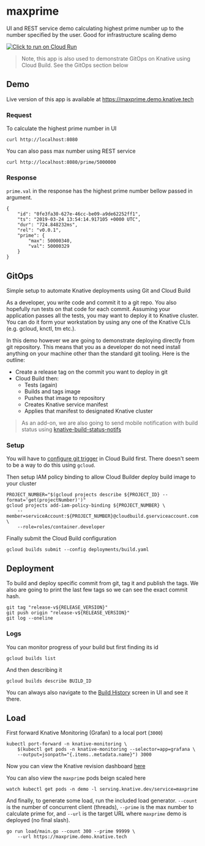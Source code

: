 # maxprime

UI and REST service demo calculating highest prime number up to the number specified by the user. Good for infrastructure scaling demo

[![Click to run on Cloud Run](https://storage.googleapis.com/cloudrun/button.svg)](https://console.cloud.google.com/cloudshell/editor?shellonly=true&cloudshell_image=gcr.io/cloudrun/button&cloudshell_git_repo=https://github.com/mchmarny/maxprime.git)

> Note, this app is also used to demonstrate GitOps on Knative using Cloud Build. See the GitOps section below

## Demo

Live version of this app is available at
https://maxprime.demo.knative.tech

### Request

To calculate the highest prime number in UI

```
curl http://localhost:8080
```

You can also pass max number using REST service

```
curl http://localhost:8080/prime/5000000
```

### Response

`prime.val` in the response has the highest prime number bellow passed in argument.

```
{
    "id": "0fe3fa30-627e-46cc-be09-a9de62252ff1",
    "ts": "2019-03-24 13:54:14.917105 +0000 UTC",
    "dur": "724.848232ms",
    "rel": "v0.0.1",
    "prime": {
        "max": 50000340,
        "val": 50000329
    }
}
```

## GitOps

Simple setup to automate Knative deployments using Git and Cloud Build

As a developer, you write code and commit it to a git repo. You also hopefully run tests on that code for each commit. Assuming your application passes all the tests, you may want to deploy it to Knative cluster. You can do it form your workstation by using any one of the Knative CLIs (e.g. gcloud, knctl, tm etc.).

In this demo however we are going to demonstrate deploying directly from git repository. This means that you as a developer do not need install anything on your machine other than the standard git tooling. Here is the outline:

* Create a release tag on the commit you want to deploy in git
* Cloud Build then:
  * Tests (again)
  * Builds and tags image
  * Pushes that image to repository
  * Creates Knative service manifest
  * Applies that manifest to designated Knative cluster

> As an add-on, we are also going to send mobile notification with build status using [knative-build-status-notifs](https://github.com/mchmarny/knative-build-status-notifs)

### Setup

You will have to [configure git trigger](https://console.cloud.google.com/cloud-build/triggers/add) in Cloud Build first. There doesn't seem to be a way to do this using `gcloud`.

Then setup IAM policy binding to allow Cloud Builder deploy build image to your cluster

```shell
PROJECT_NUMBER="$(gcloud projects describe ${PROJECT_ID} --format='get(projectNumber)')"
gcloud projects add-iam-policy-binding ${PROJECT_NUMBER} \
    --member=serviceAccount:${PROJECT_NUMBER}@cloudbuild.gserviceaccount.com \
    --role=roles/container.developer
```

Finally submit the Cloud Build configuration

```shell
gcloud builds submit --config deployments/build.yaml
```

## Deployment

To build and deploy specific commit from git, tag it and publish the tags. We also are going to print the last few tags so we can see the exact commit hash.

```shell
git tag "release-v${RELEASE_VERSION}"
git push origin "release-v${RELEASE_VERSION}"
git log --oneline
```

### Logs

You can monitor progress of your build but first finding its id

```shell
gcloud builds list
```

And then describing it

```shell
gcloud builds describe BUILD_ID
```

You can always also navigate to the [Build History](https://console.cloud.google.com/cloud-build/builds) screen in UI and see it there.

## Load


First forward Knative Monitoring (Grafan) to a local port (`3000`)

```shell
kubectl port-forward -n knative-monitoring \
    $(kubectl get pods -n knative-monitoring --selector=app=grafana \
    --output=jsonpath="{.items..metadata.name}") 3000
```

Now you can view the Knative revision dashboard [here](http://localhost:3000/d/im_gFbWik/knative-serving-revision-http-requests?refresh=3s&orgId=1&var-namespace=demo&var-configuration=maxprime&var-revision=All)

You can also view the `maxprime` pods beign scaled here

```shell
watch kubectl get pods -n demo -l serving.knative.dev/service=maxprime
```

And finally, to generate some load, run the included load generator. `--count` is the number of concurrent client (threads), `--prime` is the max number to calculate prime for, and `--url` is the target URL where `maxprime` demo is deployed (no final slash).

```
go run load/main.go --count 300 --prime 99999 \
    --url https://maxprime.demo.knative.tech
```
